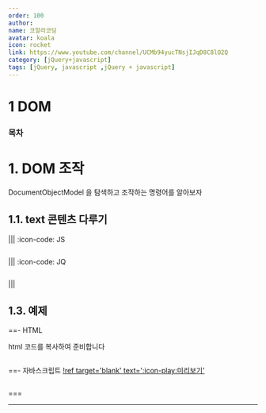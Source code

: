 ```yaml
---
order: 100
author:
name: 코알라코딩
avatar: koala
icon: rocket
link: https://www.youtube.com/channel/UCMb94yucTNsjIJqD8C8lO2Q
category: [jQuery+javascript]
tags: [jQuery, javascript ,jQuery + javascript]
---
```



# 1 DOM <!-- omit in toc -->

### 목차 <!-- omit in toc -->

# 1. DOM 조작

DocumentObjectModel 을 탐색하고 조작하는 명령어를 알아보자

## 1.1. text 콘텐츠 다루기

||| :icon-code: JS

```js

```

||| :icon-code: JQ

```js

```

|||

## 1.3. 예제

==- HTML

html 코드를 복사하여 준비합니다

```html #
```

==- 자바스크립트
[!ref target='blank' text=':icon-play:미리보기'](./6_jquery/1/1.html)

```js #
```

===

---
